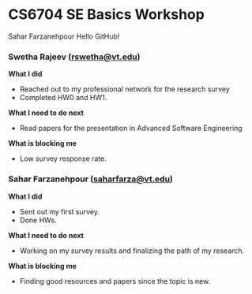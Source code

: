 # CS6704 SE Basics Workshop
Sahar Farzanehpour
Hello GitHub!


### Swetha Rajeev (rswetha@vt.edu)

**What I did**
- Reached out to my professional network for the research survey
- Completed HW0 and HW1.

**What I need to do next**
- Read papers for the presentation in Advanced Software Engineering

**What is blocking me**
- Low survey response rate.


### Sahar Farzanehpour (saharfarza@vt.edu)

**What I did**
- Sent out my first survey.
- Done HWs.

**What I need to do next**
- Working on my survey results and finalizing the path of my research.

**What is blocking me**
- Finding good resources and papers since the topic is new.
